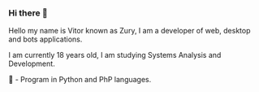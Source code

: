 ### Hi there 👋


Hello my name is Vitor known as Zury, I am a developer of web, desktop and bots applications.

I am currently 18 years old, I am studying Systems Analysis and Development.

🤖 - Program in Python and PhP languages.
